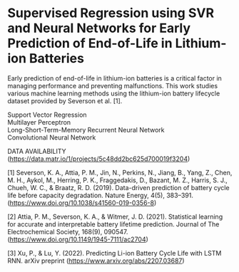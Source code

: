 # Supervised Regression using SVR and Neural Networks for Early Prediction of End-of-Life in Lithium-ion Batteries

Early prediction of end-of-life in lithium-ion batteries is a critical factor in managing performance and preventing malfunctions. This work studies various machine learning methods using the lithium-ion battery lifecycle dataset provided by Severson et al. [1].

Support Vector Regression <br>
Multilayer Perceptron<br>
Long-Short-Term-Memory Recurrent Neural Network<br>
Convolutional Neural Network<br>

DATA AVAILABILITY<br>
(https://data.matr.io/1/projects/5c48dd2bc625d700019f3204)

[1] Severson, K. A., Attia, P. M., Jin, N., Perkins, N., Jiang, B., Yang, Z., Chen, M. H., Aykol, M., Herring, P. K., Fraggedakis, D., Bazant, M. Z., Harris, S. J., Chueh, W. C., & Braatz, R. D. (2019). Data-driven prediction of battery cycle life before capacity degradation. Nature Energy, 4(5), 383–391. (https://www.doi.org/10.1038/s41560-019-0356-8)

[2] Attia, P. M., Severson, K. A., & Witmer, J. D. (2021). Statistical learning for accurate and interpretable battery lifetime prediction. Journal of The Electrochemical Society, 168(9), 090547. (https://www.doi.org/10.1149/1945-7111/ac2704)

[3] Xu, P., & Lu, Y. (2022). Predicting Li-ion Battery Cycle Life with LSTM RNN. arXiv preprint (https://www.arxiv.org/abs/2207.03687)

